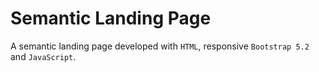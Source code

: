 # Semantic Landing Page

A semantic landing page developed with `HTML`, responsive `Bootstrap 5.2` and `JavaScript`.